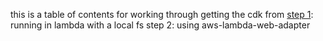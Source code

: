 this is a table of contents for working through getting the cdk from 
[step 1](obsidian://open?vault=notes&file=obsidian_2024Q2%2Fweb-deploys%2Flambda%2Fcontent%2Fstep-1%20handler%20running%20in%20a%20lambda%20with%20fs): running in lambda with a local fs 
step 2: using aws-lambda-web-adapter

